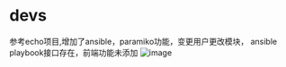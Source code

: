 # devs


参考echo项目,增加了ansible，paramiko功能，变更用户更改模块，
ansible playbook接口存在，前端功能未添加
![image](https://github.com/xzGithu/devs/ansible.png)
